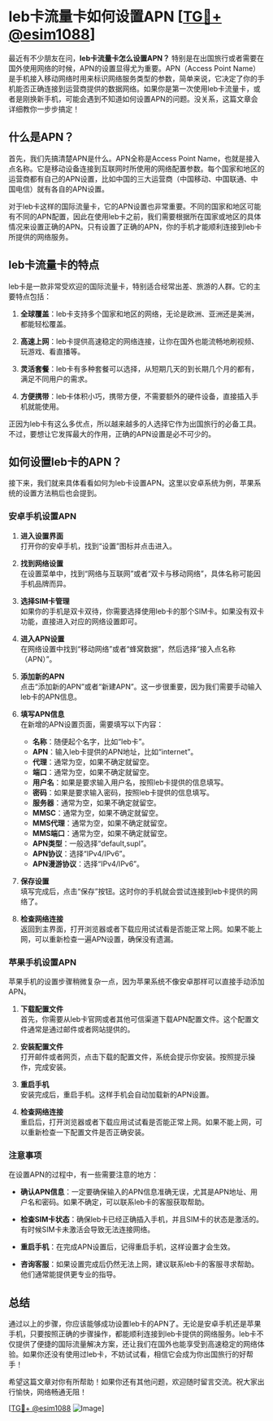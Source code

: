 # leb卡流量卡如何设置APN [[TG💪+ @esim1088](https://t.me/s/esim1088)]

最近有不少朋友在问，**leb卡流量卡怎么设置APN？** 特别是在出国旅行或者需要在国外使用网络的时候，APN的设置显得尤为重要。APN（Access Point Name）是手机接入移动网络时用来标识网络服务类型的参数，简单来说，它决定了你的手机能否正确连接到运营商提供的数据网络。如果你是第一次使用leb卡流量卡，或者是刚换新手机，可能会遇到不知道如何设置APN的问题。没关系，这篇文章会详细教你一步步搞定！

## 什么是APN？

首先，我们先搞清楚APN是什么。APN全称是Access Point Name，也就是接入点名称。它是移动设备连接到互联网时所使用的网络配置参数。每个国家和地区的运营商都有自己的APN设置，比如中国的三大运营商（中国移动、中国联通、中国电信）就有各自的APN设置。

对于leb卡这样的国际流量卡，它的APN设置也非常重要。不同的国家和地区可能有不同的APN配置，因此在使用leb卡之前，我们需要根据所在国家或地区的具体情况来设置正确的APN。只有设置了正确的APN，你的手机才能顺利连接到leb卡所提供的网络服务。

## leb卡流量卡的特点

leb卡是一款非常受欢迎的国际流量卡，特别适合经常出差、旅游的人群。它的主要特点包括：

1. **全球覆盖**：leb卡支持多个国家和地区的网络，无论是欧洲、亚洲还是美洲，都能轻松覆盖。
   
2. **高速上网**：leb卡提供高速稳定的网络连接，让你在国外也能流畅地刷视频、玩游戏、看直播等。

3. **灵活套餐**：leb卡有多种套餐可以选择，从短期几天的到长期几个月的都有，满足不同用户的需求。

4. **方便携带**：leb卡体积小巧，携带方便，不需要额外的硬件设备，直接插入手机就能使用。

正因为leb卡有这么多优点，所以越来越多的人选择它作为出国旅行的必备工具。不过，要想让它发挥最大的作用，正确的APN设置是必不可少的。

## 如何设置leb卡的APN？

接下来，我们就来具体看看如何为leb卡设置APN。这里以安卓系统为例，苹果系统的设置方法稍后也会提到。

### 安卓手机设置APN

1. **进入设置界面**  
   打开你的安卓手机，找到“设置”图标并点击进入。

2. **找到网络设置**  
   在设置菜单中，找到“网络与互联网”或者“双卡与移动网络”，具体名称可能因手机品牌而异。

3. **选择SIM卡管理**  
   如果你的手机是双卡双待，你需要选择使用leb卡的那个SIM卡。如果没有双卡功能，直接进入对应的网络设置即可。

4. **进入APN设置**  
   在网络设置中找到“移动网络”或者“蜂窝数据”，然后选择“接入点名称（APN）”。

5. **添加新的APN**  
   点击“添加新的APN”或者“新建APN”。这一步很重要，因为我们需要手动输入leb卡的APN信息。

6. **填写APN信息**  
   在新增的APN设置页面，需要填写以下内容：
   - **名称**：随便起个名字，比如“leb卡”。
   - **APN**：输入leb卡提供的APN地址，比如“internet”。
   - **代理**：通常为空，如果不确定就留空。
   - **端口**：通常为空，如果不确定就留空。
   - **用户名**：如果是要求输入用户名，按照leb卡提供的信息填写。
   - **密码**：如果是要求输入密码，按照leb卡提供的信息填写。
   - **服务器**：通常为空，如果不确定就留空。
   - **MMSC**：通常为空，如果不确定就留空。
   - **MMS代理**：通常为空，如果不确定就留空。
   - **MMS端口**：通常为空，如果不确定就留空。
   - **APN类型**：一般选择“default,supl”。
   - **APN协议**：选择“IPv4/IPv6”。
   - **APN漫游协议**：选择“IPv4/IPv6”。

7. **保存设置**  
   填写完成后，点击“保存”按钮。这时你的手机就会尝试连接到leb卡提供的网络了。

8. **检查网络连接**  
   返回到主界面，打开浏览器或者下载应用试试看是否能正常上网。如果不能上网，可以重新检查一遍APN设置，确保没有遗漏。

### 苹果手机设置APN

苹果手机的设置步骤稍微复杂一点，因为苹果系统不像安卓那样可以直接手动添加APN。

1. **下载配置文件**  
   首先，你需要从leb卡官网或者其他可信渠道下载APN配置文件。这个配置文件通常是通过邮件或者网站提供的。

2. **安装配置文件**  
   打开邮件或者网页，点击下载的配置文件，系统会提示你安装。按照提示操作，完成安装。

3. **重启手机**  
   安装完成后，重启手机。这样手机会自动加载新的APN设置。

4. **检查网络连接**  
   重启后，打开浏览器或者下载应用试试看是否能正常上网。如果不能上网，可以重新检查一下配置文件是否正确安装。

### 注意事项

在设置APN的过程中，有一些需要注意的地方：

- **确认APN信息**：一定要确保输入的APN信息准确无误，尤其是APN地址、用户名和密码。如果不确定，可以联系leb卡的客服获取帮助。
  
- **检查SIM卡状态**：确保leb卡已经正确插入手机，并且SIM卡的状态是激活的。有时候SIM卡未激活会导致无法连接网络。

- **重启手机**：在完成APN设置后，记得重启手机，这样设置才会生效。

- **咨询客服**：如果设置完成后仍然无法上网，建议联系leb卡的客服寻求帮助。他们通常能提供更专业的指导。

## 总结

通过以上的步骤，你应该能够成功设置leb卡的APN了。无论是安卓手机还是苹果手机，只要按照正确的步骤操作，都能顺利连接到leb卡提供的网络服务。leb卡不仅提供了便捷的国际流量解决方案，还让我们在国外也能享受到高速稳定的网络体验。如果你还没有使用过leb卡，不妨试试看，相信它会成为你出国旅行的好帮手！

希望这篇文章对你有所帮助！如果你还有其他问题，欢迎随时留言交流。祝大家出行愉快，网络畅通无阻！

[[TG💪+ @esim1088](https://t.me/s/esim1088) ![Image](https://i.postimg.cc/4NQfJmqS/Snipaste-2025-05-13-00-14-12.png)]